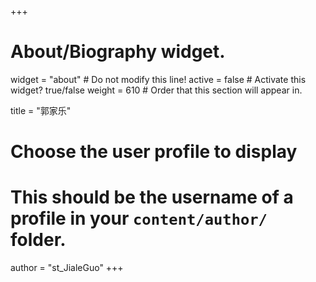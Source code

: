 +++
# About/Biography widget.
widget = "about"  # Do not modify this line!
active = false  # Activate this widget? true/false
weight = 610  # Order that this section will appear in.

title = "郭家乐"

# Choose the user profile to display
# This should be the username of a profile in your `content/author/` folder.
author = "st_JialeGuo"
+++

